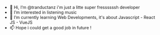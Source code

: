 - 👋 Hi, I’m @tranductanz i'm just a litte super fressssssh developer
- 👀 I’m interested in listening music
- 🌱 I’m currently learning Web Developments, it's about Javascript - React JS - VueJS
- 📫 Hope i could get a good job in future !


